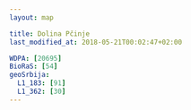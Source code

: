 ```yaml
---
layout: map

title: Dolina Pčinje
last_modified_at: 2018-05-21T00:02:47+02:00

WDPA: [20695]
BioRaS: [54]
geoSrbija:
  L1_183: [91]
  L1_362: [30]
---
```

